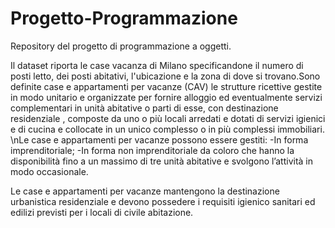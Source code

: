 # Progetto-Programmazione
Repository del progetto di programmazione a oggetti.

Il dataset riporta le case vacanza di Milano specificandone il numero di posti letto, dei posti abitativi, l'ubicazione e la zona di dove si trovano.Sono definite case e appartamenti per vacanze (CAV)  le strutture ricettive gestite in modo unitario e organizzate per fornire alloggio ed eventualmente servizi complementari in unità abitative o parti di esse, con destinazione residenziale , composte da uno o più locali arredati e dotati di servizi igienici e di cucina e collocate in un unico complesso o in più complessi immobiliari.<br />\nLe case e appartamenti per vacanze possono essere gestiti: 
-In forma imprenditoriale;
-In forma non imprenditoriale da coloro che hanno la disponibilità fino a un massimo di tre unità abitative e svolgono l’attività in modo occasionale.

Le case e appartamenti per vacanze mantengono la destinazione urbanistica residenziale e devono possedere i requisiti igienico sanitari ed edilizi previsti per i locali di civile abitazione.
